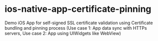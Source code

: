 # ios-native-app-certificate-pinning
Demo iOS App for self-signed SSL certificate validation using Certificate bundling and pinning process (Use case 1: App data sync with HTTPs servers, Use case 2: App using UIWidgets like WebView)
